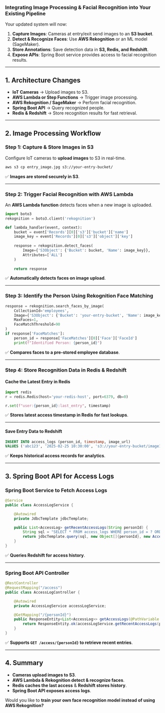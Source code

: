 ### **Integrating Image Processing & Facial Recognition into Your Existing Pipeline**  

Your updated system will now:  
1. **Capture Images**: Cameras at entry/exit send images to an **S3 bucket**.  
2. **Detect & Recognize Faces**: Use **AWS Rekognition** or an ML model (SageMaker).  
3. **Store Annotations**: Save detection data in **S3, Redis, and Redshift**.  
4. **Expose APIs**: Spring Boot service provides access to facial recognition results.  

---

## **1. Architecture Changes**  
- **IoT Cameras** → Upload images to S3.  
- **AWS Lambda or Step Functions** → Trigger image processing.  
- **AWS Rekognition / SageMaker** → Perform facial recognition.  
- **Spring Boot API** → Query recognized people.  
- **Redis & Redshift** → Store recognition results for fast retrieval.  

---

## **2. Image Processing Workflow**  

### **Step 1: Capture & Store Images in S3**  
Configure IoT cameras to **upload images** to S3 in real-time.  

```bash
aws s3 cp entry_image.jpg s3://your-entry-bucket/
```
✅ **Images are stored securely in S3**.  

---

### **Step 2: Trigger Facial Recognition with AWS Lambda**  
An **AWS Lambda function** detects faces when a new image is uploaded.  

```python
import boto3
rekognition = boto3.client('rekognition')

def lambda_handler(event, context):
    bucket = event['Records'][0]['s3']['bucket']['name']
    image_key = event['Records'][0]['s3']['object']['key']
    
    response = rekognition.detect_faces(
        Image={'S3Object': {'Bucket': bucket, 'Name': image_key}},
        Attributes=['ALL']
    )
    
    return response
```
✅ **Automatically detects faces on image upload**.  

---

### **Step 3: Identify the Person Using Rekognition Face Matching**  
```python
response = rekognition.search_faces_by_image(
    CollectionId='employees',
    Image={'S3Object': {'Bucket': 'your-entry-bucket', 'Name': image_key}},
    MaxFaces=1,
    FaceMatchThreshold=90
)
if response['FaceMatches']:
    person_id = response['FaceMatches'][0]['Face']['FaceId']
    print(f"Identified Person: {person_id}")
```
✅ **Compares faces to a pre-stored employee database**.  

---

### **Step 4: Store Recognition Data in Redis & Redshift**  

#### **Cache the Latest Entry in Redis**
```python
import redis
r = redis.Redis(host='your-redis-host', port=6379, db=0)

r.set(f"user:{person_id}:last_entry", timestamp)
```
✅ **Stores latest access timestamp in Redis for fast lookups**.  

---

#### **Save Entry Data to Redshift**
```sql
INSERT INTO access_logs (person_id, timestamp, image_url) 
VALUES ('abc123', '2025-02-25 10:30:00', 's3://your-entry-bucket/image123.jpg');
```
✅ **Keeps historical access records for analytics**.  

---

## **3. Spring Boot API for Access Logs**  

### **Spring Boot Service to Fetch Access Logs**
```java
@Service
public class AccessLogService {

    @Autowired
    private JdbcTemplate jdbcTemplate;

    public List<AccessLog> getRecentAccessLogs(String personId) {
        String sql = "SELECT * FROM access_logs WHERE person_id = ? ORDER BY timestamp DESC LIMIT 10";
        return jdbcTemplate.query(sql, new Object[]{personId}, new AccessLogRowMapper());
    }
}
```
✅ **Queries Redshift for access history**.  

---

### **Spring Boot API Controller**
```java
@RestController
@RequestMapping("/access")
public class AccessLogController {

    @Autowired
    private AccessLogService accessLogService;

    @GetMapping("/{personId}")
    public ResponseEntity<List<AccessLog>> getAccessLogs(@PathVariable String personId) {
        return ResponseEntity.ok(accessLogService.getRecentAccessLogs(personId));
    }
}
```
✅ **Supports `GET /access/{personId}` to retrieve recent entries**.  

---

## **4. Summary**  
- **Cameras upload images to S3**.  
- **AWS Lambda & Rekognition detect & recognize faces**.  
- **Redis caches the last access** & **Redshift stores history**.  
- **Spring Boot API exposes access logs**.  

Would you like to **train your own face recognition model instead of using AWS Rekognition?**